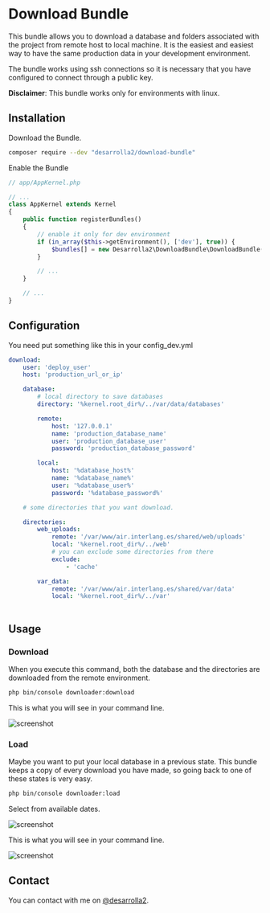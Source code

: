 # Download Bundle

This bundle allows you to download a database and folders associated with the project from remote host to local machine. 
It is the easiest and easiest way to have the same production data in your development environment.

The bundle works using ssh connections so it is necessary that you have configured to connect through a public key.

**Disclaimer**: This bundle works only for environments with linux.  

## Installation

Download the Bundle.

```bash 
composer require --dev "desarrolla2/download-bundle"
```

Enable the Bundle

```php
// app/AppKernel.php

// ...
class AppKernel extends Kernel
{
    public function registerBundles()
    {
        // enable it only for dev environment
        if (in_array($this->getEnvironment(), ['dev'], true)) {
            $bundles[] = new Desarrolla2\DownloadBundle\DownloadBundle();
        }

        // ...
    }

    // ...
}
```

## Configuration

You need put something like this in your config_dev.yml

```yml
download:
    user: 'deploy_user'
    host: 'production_url_or_ip'

    database:
        # local directory to save databases
        directory: '%kernel.root_dir%/../var/data/databases'

        remote:
            host: '127.0.0.1'
            name: 'production_database_name'
            user: 'production_database_user'
            password: 'production_database_password'           

        local:
            host: '%database_host%'
            name: '%database_name%'
            user: '%database_user%'
            password: '%database_password%'

    # some directories that you want download.

    directories:
        web_uploads:
            remote: '/var/www/air.interlang.es/shared/web/uploads'
            local: '%kernel.root_dir%/../web'
	        # you can exclude some directories from there
            exclude:
                - 'cache'

        var_data:
            remote: '/var/www/air.interlang.es/shared/var/data'
            local: '%kernel.root_dir%/../var'
            
```

## Usage

### Download

When you execute this command, both the database and the directories are downloaded from the remote environment.

```bash
php bin/console downloader:download
```

This is what you will see in your command line.

![screenshot](https://raw.githubusercontent.com/desarrolla2/download-bundle/master/doc/img/screenshot_1.png)

### Load

Maybe you want to put your local database in a previous state. This bundle keeps a copy of every download you have made, 
so going back to one of these states is very easy.

```bash
php bin/console downloader:load
```

Select from available dates.

![screenshot](https://raw.githubusercontent.com/desarrolla2/download-bundle/master/doc/img/screenshot_2.png)

This is what you will see in your command line.

![screenshot](https://raw.githubusercontent.com/desarrolla2/download-bundle/master/doc/img/screenshot_3.png)

## Contact

You can contact with me on [@desarrolla2](https://twitter.com/desarrolla2).
